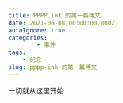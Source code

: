 ```yaml
---
title: PPPP.ink 的第一篇博文
date: 2021-06-08T00:00:00.000Z
autoIgnore: true
categories:
        - 事件
tags:
	- 纪念
slug: pppp-ink-的第一篇博文
---
```


一切就从这里开始

